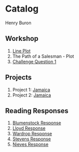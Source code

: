 # Catalog

Henry Buron

## Workshop

1. [Line Plot](https://github.com/hpburon/Workshop/blob/master/plot2.png)
2. The Path of a Salesman - Plot
3. [Challenge Question 1](https://github.com/hpburon/Workshop/blob/master/Challenge_Question_1.png)

## Projects

1. Project 1: [Jamaica](https://github.com/hpburon/Workshop/blob/master/project1.md)
2. Project 2: [Jamaica](https://github.com/hpburon/Workshop/blob/master/project2.md)

## Reading Responses

1. [Blumenstock Response](https://github.com/hpburon/Workshop/blob/master/blumenstock.md)
2. [Lloyd Response](https://github.com/hpburon/Workshop/blob/master/Lloyd.md)
3. [Wardrop Response](https://github.com/hpburon/Workshop/blob/master/Wardrop.md)
4. [Stevens Response](https://github.com/hpburon/Workshop/blob/master/Stevens.md)
5. [Nieves Response](https://github.com/hpburon/Workshop/blob/master/Nieves.html)
